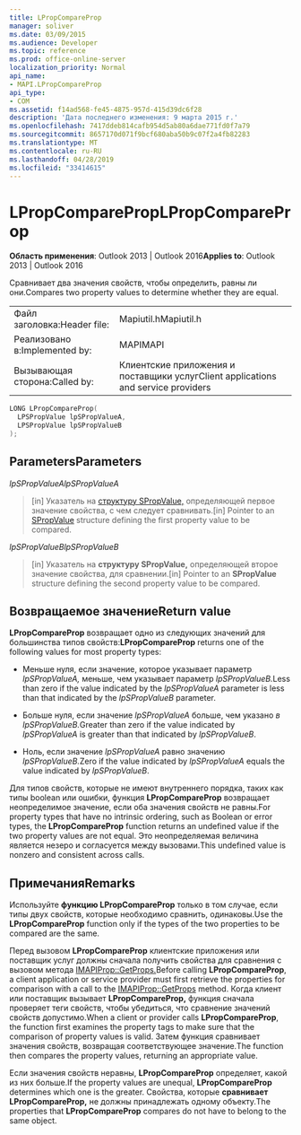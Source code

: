 ```yaml
---
title: LPropCompareProp
manager: soliver
ms.date: 03/09/2015
ms.audience: Developer
ms.topic: reference
ms.prod: office-online-server
localization_priority: Normal
api_name:
- MAPI.LPropCompareProp
api_type:
- COM
ms.assetid: f14ad568-fe45-4875-957d-415d39dc6f28
description: 'Дата последнего изменения: 9 марта 2015 г.'
ms.openlocfilehash: 7417ddeb814cafb954d5ab80a6dae771fd0f7a79
ms.sourcegitcommit: 8657170d071f9bcf680aba50b9c07f2a4fb82283
ms.translationtype: MT
ms.contentlocale: ru-RU
ms.lasthandoff: 04/28/2019
ms.locfileid: "33414615"
---
```

# <a name="lpropcompareprop"></a><span data-ttu-id="c789c-103">LPropCompareProp</span><span class="sxs-lookup"><span data-stu-id="c789c-103">LPropCompareProp</span></span>

  
  
<span data-ttu-id="c789c-104">**Область применения**: Outlook 2013 | Outlook 2016</span><span class="sxs-lookup"><span data-stu-id="c789c-104">**Applies to**: Outlook 2013 | Outlook 2016</span></span> 
  
<span data-ttu-id="c789c-105">Сравнивает два значения свойств, чтобы определить, равны ли они.</span><span class="sxs-lookup"><span data-stu-id="c789c-105">Compares two property values to determine whether they are equal.</span></span> 
  
|||
|:-----|:-----|
|<span data-ttu-id="c789c-106">Файл заголовка:</span><span class="sxs-lookup"><span data-stu-id="c789c-106">Header file:</span></span>  <br/> |<span data-ttu-id="c789c-107">Mapiutil.h</span><span class="sxs-lookup"><span data-stu-id="c789c-107">Mapiutil.h</span></span>  <br/> |
|<span data-ttu-id="c789c-108">Реализовано в:</span><span class="sxs-lookup"><span data-stu-id="c789c-108">Implemented by:</span></span>  <br/> |<span data-ttu-id="c789c-109">MAPI</span><span class="sxs-lookup"><span data-stu-id="c789c-109">MAPI</span></span>  <br/> |
|<span data-ttu-id="c789c-110">Вызывающая сторона:</span><span class="sxs-lookup"><span data-stu-id="c789c-110">Called by:</span></span>  <br/> |<span data-ttu-id="c789c-111">Клиентские приложения и поставщики услуг</span><span class="sxs-lookup"><span data-stu-id="c789c-111">Client applications and service providers</span></span>  <br/> |
   
```cpp
LONG LPropCompareProp(
  LPSPropValue lpSPropValueA,
  LPSPropValue lpSPropValueB
);
```

## <a name="parameters"></a><span data-ttu-id="c789c-112">Parameters</span><span class="sxs-lookup"><span data-stu-id="c789c-112">Parameters</span></span>

 <span data-ttu-id="c789c-113">_lpSPropValueA_</span><span class="sxs-lookup"><span data-stu-id="c789c-113">_lpSPropValueA_</span></span>
  
> <span data-ttu-id="c789c-114">[in] Указатель на [структуру SPropValue,](spropvalue.md) определяющей первое значение свойства, с чем следует сравнивать.</span><span class="sxs-lookup"><span data-stu-id="c789c-114">[in] Pointer to an [SPropValue](spropvalue.md) structure defining the first property value to be compared.</span></span> 
    
 <span data-ttu-id="c789c-115">_lpSPropValueB_</span><span class="sxs-lookup"><span data-stu-id="c789c-115">_lpSPropValueB_</span></span>
  
> <span data-ttu-id="c789c-116">[in] Указатель на **структуру SPropValue,** определяющей второе значение свойства, для сравнении.</span><span class="sxs-lookup"><span data-stu-id="c789c-116">[in] Pointer to an **SPropValue** structure defining the second property value to be compared.</span></span> 
    
## <a name="return-value"></a><span data-ttu-id="c789c-117">Возвращаемое значение</span><span class="sxs-lookup"><span data-stu-id="c789c-117">Return value</span></span>

 <span data-ttu-id="c789c-118">**LPropCompareProp** возвращает одно из следующих значений для большинства типов свойств:</span><span class="sxs-lookup"><span data-stu-id="c789c-118">**LPropCompareProp** returns one of the following values for most property types:</span></span> 
  
- <span data-ttu-id="c789c-119">Меньше нуля, если значение, которое указывает параметр _lpSPropValueA,_ меньше, чем указывает параметр _lpSPropValueB._</span><span class="sxs-lookup"><span data-stu-id="c789c-119">Less than zero if the value indicated by the  _lpSPropValueA_ parameter is less than that indicated by the  _lpSPropValueB_ parameter.</span></span> 
    
- <span data-ttu-id="c789c-120">Больше нуля, если значение _lpSPropValueA_ больше, чем указано _в lpSPropValueB._</span><span class="sxs-lookup"><span data-stu-id="c789c-120">Greater than zero if the value indicated by  _lpSPropValueA_ is greater than that indicated by  _lpSPropValueB_.</span></span>
    
- <span data-ttu-id="c789c-121">Ноль, если значение _lpSPropValueA_ равно значению _lpSPropValueB._</span><span class="sxs-lookup"><span data-stu-id="c789c-121">Zero if the value indicated by  _lpSPropValueA_ equals the value indicated by  _lpSPropValueB_.</span></span> 
    
<span data-ttu-id="c789c-122">Для типов свойств, которые не имеют внутреннего порядка, таких как типы boolean или ошибки, функция **LPropCompareProp** возвращает неопределимое значение, если оба значения свойств не равны.</span><span class="sxs-lookup"><span data-stu-id="c789c-122">For property types that have no intrinsic ordering, such as Boolean or error types, the **LPropCompareProp** function returns an undefined value if the two property values are not equal.</span></span> <span data-ttu-id="c789c-123">Это неопределяемая величина является незеро и согласуется между вызовами.</span><span class="sxs-lookup"><span data-stu-id="c789c-123">This undefined value is nonzero and consistent across calls.</span></span> 
  
## <a name="remarks"></a><span data-ttu-id="c789c-124">Примечания</span><span class="sxs-lookup"><span data-stu-id="c789c-124">Remarks</span></span>

<span data-ttu-id="c789c-125">Используйте **функцию LPropCompareProp** только в том случае, если типы двух свойств, которые необходимо сравнить, одинаковы.</span><span class="sxs-lookup"><span data-stu-id="c789c-125">Use the **LPropCompareProp** function only if the types of the two properties to be compared are the same.</span></span> 
  
<span data-ttu-id="c789c-126">Перед вызовом **LPropCompareProp** клиентские приложения или поставщик услуг должны сначала получить свойства для сравнения с вызовом метода [IMAPIProp::GetProps.](imapiprop-getprops.md)</span><span class="sxs-lookup"><span data-stu-id="c789c-126">Before calling **LPropCompareProp**, a client application or service provider must first retrieve the properties for comparison with a call to the [IMAPIProp::GetProps](imapiprop-getprops.md) method.</span></span> <span data-ttu-id="c789c-127">Когда клиент или поставщик вызывает **LPropCompareProp,** функция сначала проверяет теги свойств, чтобы убедиться, что сравнение значений свойств допустимо.</span><span class="sxs-lookup"><span data-stu-id="c789c-127">When a client or provider calls **LPropCompareProp**, the function first examines the property tags to make sure that the comparison of property values is valid.</span></span> <span data-ttu-id="c789c-128">Затем функция сравнивает значения свойств, возвращая соответствующее значение.</span><span class="sxs-lookup"><span data-stu-id="c789c-128">The function then compares the property values, returning an appropriate value.</span></span> 
  
<span data-ttu-id="c789c-129">Если значения свойств неравны, **LPropCompareProp** определяет, какой из них больше.</span><span class="sxs-lookup"><span data-stu-id="c789c-129">If the property values are unequal, **LPropCompareProp** determines which one is the greater.</span></span> <span data-ttu-id="c789c-130">Свойства, которые **сравнивает LPropCompareProp,** не должны принадлежать одному объекту.</span><span class="sxs-lookup"><span data-stu-id="c789c-130">The properties that **LPropCompareProp** compares do not have to belong to the same object.</span></span> 
  

